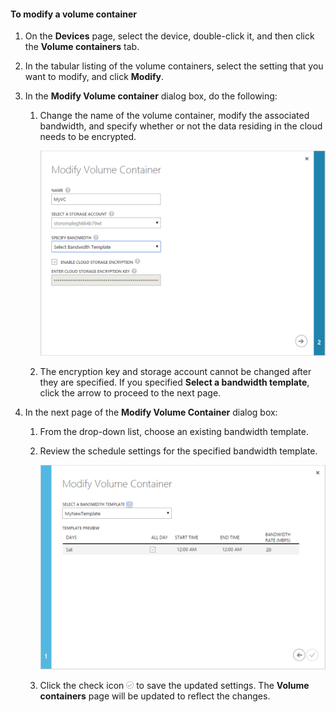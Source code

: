 <!--author=SharS last changed: 9/16/15-->

#### To modify a volume container

1. On the **Devices** page, select the device, double-click it, and then click the **Volume containers** tab.

2. In the tabular listing of the volume containers, select the setting that you want to modify, and click **Modify**.

3. In the **Modify Volume container** dialog box, do the following:

    1. Change the name of the volume container, modify the associated bandwidth, and specify whether or not the data residing in the cloud needs to be encrypted.

        ![Modify Volume Container with Bandwidth Template 1](./media/storsimple-modify-volume-container/HCS_ModifyVCBT1-include.png)

    2. The encryption key and storage account cannot be changed after they are specified. If you specified **Select a bandwidth template**, click the arrow to proceed to the next page.

4. In the next page of the **Modify Volume Container** dialog box:

    1. From the drop-down list, choose an existing bandwidth template.

    2. Review the schedule settings for the specified bandwidth template.

        ![Modify Volume Container with Bandwidth Template 2](./media/storsimple-modify-volume-container/HCS_ModifyVCBT2-include.png)

    3. Click the check icon ![check icon](./media/storsimple-modify-volume-container/HCS_CheckIcon-include.png) to save the updated settings. The **Volume containers** page will be updated to reflect the changes.

 




